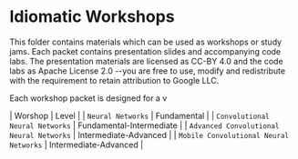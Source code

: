 # Idiomatic Workshops

This folder contains materials which can be used as workshops or study jams. Each packet contains presentation slides and
accompanying code labs. The presentation materials are licensed as CC-BY 4.0 and the code labs as Apache License 2.0 --you are
free to use, modify and redistribute with the requirement to retain attribution to Google LLC.

Each workshop packet is designed for a  v 

| Worshop                                  | Level       |
| `Neural Networks`                        | Fundamental |
| `Convolutional Neural Networks`          | Fundamental-Intermediate | 
| `Advanced Convolutional Neural Networks` | Intermediate-Advanced |
| `Mobile Convolutional Neural Networks`   | Intermediate-Advanced |
